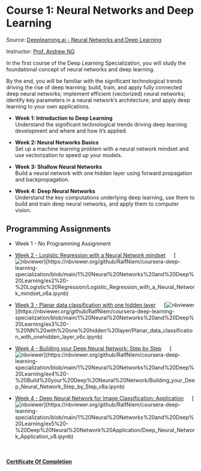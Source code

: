 # Course 1: Neural Networks and Deep Learning

Source: [Deeplearning.ai - Neural Networks and Deep Learning](https://www.coursera.org/learn/neural-networks-deep-learning/)

Instructor: [Prof. Andrew NG](https://www.andrewng.org/)

In the first course of the Deep Learning Specialization, you will study the foundational concept of neural networks and deep learning.

By the end, you will be familiar with the significant technological trends driving the rise of deep learning; build, train, and apply fully connected deep neural networks; implement efficient (vectorized) neural networks; identify key parameters in a neural network’s architecture; and apply deep learning to your own applications.

- **Week 1: Introduction to Deep Learning**  
Understand the significant technological trends driving deep learning development and where and how it’s applied.

- **Week 2: Neural Networks Basics**  
Set up a machine learning problem with a neural network mindset and use vectorization to speed up your models.

- **Week 3: Shallow Neural Networks**  
Build a neural network with one hidden layer using forward propagation and backpropagation.

- **Week 4: Deep Neural Networks**  
Understand the key computations underlying deep learning, use them to build and train deep neural networks, and apply them to computer vision.

## Programming Assignments
- Week 1 - No Programming Assignment
- [Week 2 - Logistic Regression with a Neural Network mindset](https://github.com/RalfNiem/coursera-deep-learning-specialization/tree/main/1%20Neural%20Networks%20and%20Deep%20Learning/ex2%20-%20Logistic%20Regression)
&emsp;
[![nbviewer](https://img.shields.io/badge/nbviewer-Click%20Here-blue?)](https://nbviewer.org/github/RalfNiem/coursera-deep-learning-specialization/blob/main/1%20Neural%20Networks%20and%20Deep%20Learning/ex2%20-%20Logistic%20Regression/Logistic_Regression_with_a_Neural_Network_mindset_v6a.ipynb)
  
- [Week 3 - Planar data classification with one hidden layer](https://github.com/RalfNiem/coursera-deep-learning-specialization/tree/main/1%20Neural%20Networks%20and%20Deep%20Learning/ex3%20-%20NN%20with%20one%20hidden%20layer)
&emsp;
[![nbviewer](https://img.shields.io/badge/nbviewer-Click%20Here-blue?)](https://nbviewer.org/github/RalfNiem/coursera-deep-learning-specialization/blob/main/1%20Neural%20Networks%20and%20Deep%20Learning/ex3%20-%20NN%20with%20one%20hidden%20layer/Planar_data_classification_with_onehidden_layer_v6c.ipynb)

- [Week 4 - Building your Deep Neural Network: Step by Step](https://github.com/RalfNiem/coursera-deep-learning-specialization/tree/main/1%20Neural%20Networks%20and%20Deep%20Learning/ex4%20-%20Build%20your%20Deep%20Neural%20Network)
&emsp;
[![nbviewer](https://img.shields.io/badge/nbviewer-Click%20Here-blue?)](https://nbviewer.org/github/RalfNiem/coursera-deep-learning-specialization/blob/main/1%20Neural%20Networks%20and%20Deep%20Learning/ex4%20-%20Build%20your%20Deep%20Neural%20Network/Building_your_Deep_Neural_Network_Step_by_Step_v8a.ipynb)

- [Week 4 - Deep Neural Network for Image Classification: Application](https://github.com/RalfNiem/coursera-deep-learning-specialization/tree/main/1%20Neural%20Networks%20and%20Deep%20Learning/ex5%20-%20Deep%20Neural%20Network%20Application)
&emsp;
[![nbviewer](https://img.shields.io/badge/nbviewer-Click%20Here-blue?)](https://nbviewer.org/github/RalfNiem/coursera-deep-learning-specialization/blob/main/1%20Neural%20Networks%20and%20Deep%20Learning/ex5%20-%20Deep%20Neural%20Network%20Application/Deep_Neural_Network_Application_v8.ipynb)

<br>

#### [Certificate Of Completion](https://coursera.org/share/2f2e7bc615737483a2968a7f320993ab)
<br>